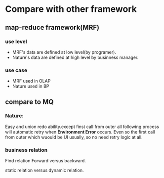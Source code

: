 # Compare with other framework

## map-reduce framework(MRF)

### use level

* MRF's data are defined at low level(by programer).
* Nature's data are defined at high level by businness manager.

### use case

* MRF used in OLAP
* Nature used in BP

## compare to MQ

### Nature:

Easy and union redo ability.except finst call from outer all following process will automatic retry when **Environment Error** occurs.
Even so the first call from outer which wuould be UI usually, so no need retry logic at all.



### business relation

Find relation Forward versus backward.

static relation versus dynamic relation.


